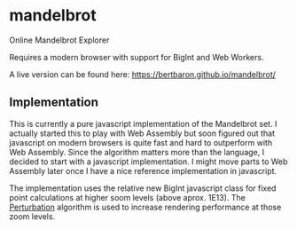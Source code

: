 # mandelbrot
Online Mandelbrot Explorer

Requires a modern browser with support for BigInt and Web Workers.

A live version can be found here: https://bertbaron.github.io/mandelbrot/

## Implementation

This is currently a pure javascript implementation of the Mandelbrot set. I actually started this to play with Web Assembly but soon figured out that javascript on modern browsers is quite fast and hard to outperform with Web Assembly. Since the algorithm matters more than the language, I decided to start with a javascript implementation. I might move parts to Web Assembly later once I have a nice reference implementation in javascript.

The implementation uses the relative new BigInt javascript class for fixed point calculations at higher soom levels (above aprox. 1E13). The [Perturbation](https://en.wikipedia.org/wiki/Plotting_algorithms_for_the_Mandelbrot_set#Perturbation_theory_and_series_approximation) algorithm is used to increase rendering performance at those zoom levels.  